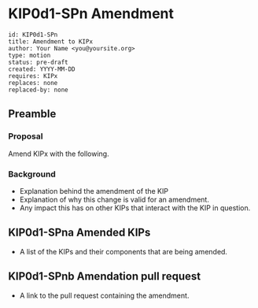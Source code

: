 # KIP0d1-SPn Amendment
```
id: KIP0d1-SPn 
title: Amendment to KIPx
author: Your Name <you@yoursite.org>
type: motion
status: pre-draft
created: YYYY-MM-DD 
requires: KIPx 
replaces: none
replaced-by: none
```

## Preamble

### Proposal
Amend KIPx with the following.

### Background

- Explanation behind the amendment of the KIP
- Explanation of why this change is valid for an amendment.
- Any impact this has on other KIPs that interact with the KIP in question.

## KIP0d1-SPna Amended KIPs 

- A list of the KIPs and their components that are being amended.

## KIP0d1-SPnb Amendation pull request

- A link to the pull request containing the amendment.
